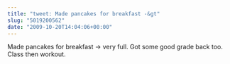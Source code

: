 ```yaml
---
title: "tweet: Made pancakes for breakfast -&gt"
slug: "5019200562"
date: "2009-10-20T14:04:06+00:00"
---
```

Made pancakes for breakfast -&gt; very full. Got some good grade back too. Class then workout.